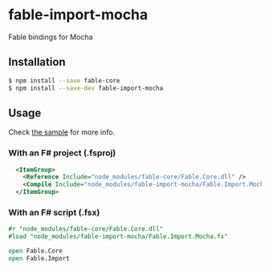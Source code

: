 # fable-import-mocha

Fable bindings for Mocha

## Installation

```sh
$ npm install --save fable-core
$ npm install --save-dev fable-import-mocha
```

## Usage

Check [the sample](http://fable-compiler.github.io/Fable/samples/mocha/) for more info.

### With an F# project (.fsproj)

```xml
  <ItemGroup>
    <Reference Include="node_modules/fable-core/Fable.Core.dll" />
    <Compile Include="node_modules/fable-import-mocha/Fable.Import.Mocha.fs" />
  </ItemGroup>
```

### With an F# script (.fsx)

```fsharp
#r "node_modules/fable-core/Fable.Core.dll"
#load "node_modules/fable-import-mocha/Fable.Import.Mocha.fs"

open Fable.Core
open Fable.Import
```
